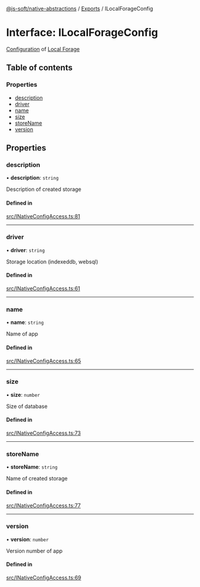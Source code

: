 [@js-soft/native-abstractions](../README.md) / [Exports](../modules.md) / ILocalForageConfig

# Interface: ILocalForageConfig

[Configuration](https://github.com/localForage/localForage#configuration) of [Local Forage](https://github.com/localForage/localForage)

## Table of contents

### Properties

- [description](ILocalForageConfig.md#description)
- [driver](ILocalForageConfig.md#driver)
- [name](ILocalForageConfig.md#name)
- [size](ILocalForageConfig.md#size)
- [storeName](ILocalForageConfig.md#storename)
- [version](ILocalForageConfig.md#version)

## Properties

### description

• **description**: `string`

Description of created storage

#### Defined in

[src/INativeConfigAccess.ts:81](https://github.com/js-soft/ts-native-access/blob/f2bbc45/packages/abstractions/src/INativeConfigAccess.ts#L81)

___

### driver

• **driver**: `string`

Storage location (indexeddb, websql)

#### Defined in

[src/INativeConfigAccess.ts:61](https://github.com/js-soft/ts-native-access/blob/f2bbc45/packages/abstractions/src/INativeConfigAccess.ts#L61)

___

### name

• **name**: `string`

Name of app

#### Defined in

[src/INativeConfigAccess.ts:65](https://github.com/js-soft/ts-native-access/blob/f2bbc45/packages/abstractions/src/INativeConfigAccess.ts#L65)

___

### size

• **size**: `number`

Size of database

#### Defined in

[src/INativeConfigAccess.ts:73](https://github.com/js-soft/ts-native-access/blob/f2bbc45/packages/abstractions/src/INativeConfigAccess.ts#L73)

___

### storeName

• **storeName**: `string`

Name of created storage

#### Defined in

[src/INativeConfigAccess.ts:77](https://github.com/js-soft/ts-native-access/blob/f2bbc45/packages/abstractions/src/INativeConfigAccess.ts#L77)

___

### version

• **version**: `number`

Version number of app

#### Defined in

[src/INativeConfigAccess.ts:69](https://github.com/js-soft/ts-native-access/blob/f2bbc45/packages/abstractions/src/INativeConfigAccess.ts#L69)
